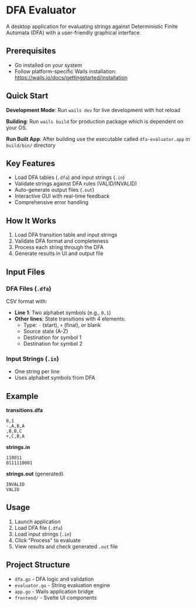# DFA Evaluator

A desktop application for evaluating strings against Deterministic Finite Automata (DFA) with a user-friendly graphical interface.

## Prerequisites

- Go installed on your system
- Follow platform-specific Wails installation: https://wails.io/docs/gettingstarted/installation

## Quick Start

**Development Mode**: Run `wails dev` for live development with hot reload

**Building**: Run `wails build` for production package which is dependent on your OS.

**Run Built App**: After building use the executable called ```dfa-evaluator.app``` in `build/bin/` directory

## Key Features

- Load DFA tables (`.dfa`) and input strings (`.in`)
- Validate strings against DFA rules (VALID/INVALID)
- Auto-generate output files (`.out`)
- Interactive GUI with real-time feedback
- Comprehensive error handling

## How It Works

1. Load DFA transition table and input strings
2. Validate DFA format and completeness
3. Process each string through the DFA
4. Generate results in UI and output file

## Input Files

### DFA Files (`.dfa`)
CSV format with:
- **Line 1**: Two alphabet symbols (e.g., `0,1`)
- **Other lines**: State transitions with 4 elements:
  - Type: `-` (start), `+` (final), or blank
  - Source state (A-Z)
  - Destination for symbol 1
  - Destination for symbol 2

### Input Strings (`.in`)
- One string per line
- Uses alphabet symbols from DFA

## Example

**transitions.dfa**
```
0,1
-,A,B,A
,B,B,C
+,C,B,A
```

**strings.in**
```
110011
0111110001
```

**strings.out** (generated)
```
INVALID
VALID
```

## Usage

1. Launch application
2. Load DFA file (`.dfa`)
3. Load input strings (`.in`)
4. Click "Process" to evaluate
5. View results and check generated `.out` file

## Project Structure

- `dfa.go` - DFA logic and validation
- `evaluator.go` - String evaluation engine  
- `app.go` - Wails application bridge
- `frontend/` - Svelte UI components
